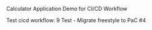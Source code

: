 Calculator Application Demo for CI/CD Workflow

Test cicd workflow:
9 Test - Migrate freestyle to PaC #4